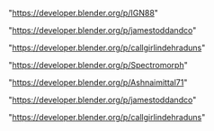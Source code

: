 "https://developer.blender.org/p/IGN88"

"https://developer.blender.org/p/jamestoddandco"

"https://developer.blender.org/p/callgirlindehraduns"

"https://developer.blender.org/p/Spectromorph"

"https://developer.blender.org/p/Ashnaimittal71"

 
"https://developer.blender.org/p/jamestoddandco"


"https://developer.blender.org/p/callgirlindehraduns"


 
